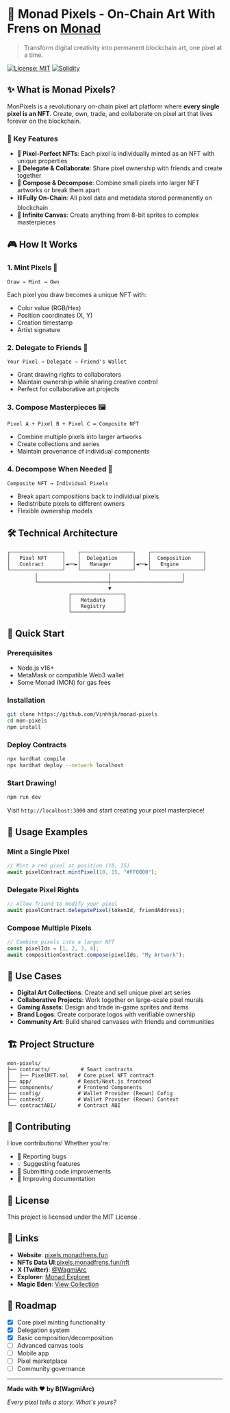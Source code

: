# 🎨 Monad Pixels - On-Chain Art With Frens on [Monad](https://monad.xyz)

> Transform digital creativity into permanent blockchain art, one pixel at a time.

[![License: MIT](https://img.shields.io/badge/License-MIT-yellow.svg)](https://opensource.org/licenses/MIT)
[![Solidity](https://img.shields.io/badge/Solidity-^0.8.0-blue)](https://soliditylang.org/)

## ✨ What is Monad Pixels?

MonPixels is a revolutionary on-chain pixel art platform where **every single pixel is an NFT**. Create, own, trade, and collaborate on pixel art that lives forever on the blockchain.

### 🚀 Key Features

- **🎯 Pixel-Perfect NFTs**: Each pixel is individually minted as an NFT with unique properties
- **🤝 Delegate & Collaborate**: Share pixel ownership with friends and create together
- **🧩 Compose & Decompose**: Combine small pixels into larger NFT artworks or break them apart
- **⛓️ Fully On-Chain**: All pixel data and metadata stored permanently on blockchain
- **🎨 Infinite Canvas**: Create anything from 8-bit sprites to complex masterpieces

## 🎮 How It Works

### 1. **Mint Pixels** 🎨
```
Draw → Mint → Own
```
Each pixel you draw becomes a unique NFT with:
- Color value (RGB/Hex)
- Position coordinates (X, Y)
- Creation timestamp
- Artist signature

### 2. **Delegate to Friends** 👥
```
Your Pixel → Delegate → Friend's Wallet
```
- Grant drawing rights to collaborators
- Maintain ownership while sharing creative control
- Perfect for collaborative art projects

### 3. **Compose Masterpieces** 🖼️
```
Pixel A + Pixel B + Pixel C = Composite NFT
```
- Combine multiple pixels into larger artworks
- Create collections and series
- Maintain provenance of individual components

### 4. **Decompose When Needed** 🔄
```
Composite NFT → Individual Pixels
```
- Break apart compositions back to individual pixels
- Redistribute pixels to different owners
- Flexible ownership models

## 🛠️ Technical Architecture

```
┌─────────────────┐    ┌─────────────────┐    ┌─────────────────┐
│   Pixel NFT     │    │  Delegation     │    │  Composition    │
│   Contract      │◄──►│   Manager       │◄──►│   Engine        │
└─────────────────┘    └─────────────────┘    └─────────────────┘
         │                       │                       │
         └───────────────────────┼───────────────────────┘
                                 ▼
                    ┌─────────────────┐
                    │   Metadata      │
                    │   Registry      │
                    └─────────────────┘
```

## 🚀 Quick Start

### Prerequisites
- Node.js v16+
- MetaMask or compatible Web3 wallet
- Some Monad (MON) for gas fees

### Installation

```bash
git clone https://github.com/Vinhhjk/monad-pixels
cd mon-pixels
npm install
```

### Deploy Contracts

```bash
npx hardhat compile
npx hardhat deploy --network localhost
```

### Start Drawing!

```bash
npm run dev
```

Visit `http://localhost:3000` and start creating your pixel masterpiece!

## 🎨 Usage Examples

### Mint a Single Pixel
```javascript
// Mint a red pixel at position (10, 15)
await pixelContract.mintPixel(10, 15, "#FF0000");
```

### Delegate Pixel Rights
```javascript
// Allow friend to modify your pixel
await pixelContract.delegatePixel(tokenId, friendAddress);
```

### Compose Multiple Pixels
```javascript
// Combine pixels into a larger NFT
const pixelIds = [1, 2, 3, 4];
await compositionContract.compose(pixelIds, "My Artwork");
```

## 🌟 Use Cases

- **Digital Art Collections**: Create and sell unique pixel art series
- **Collaborative Projects**: Work together on large-scale pixel murals
- **Gaming Assets**: Design and trade in-game sprites and items
- **Brand Logos**: Create corporate logos with verifiable ownership
- **Community Art**: Build shared canvases with friends and communities

## 🏗️ Project Structure

```
mon-pixels/
├── contracts/          # Smart contracts
│   ├── PixelNFT.sol   # Core pixel NFT contract
├── app/               # React/Next.js frontend
├── components/        # Frontend Components
├── config/            # Wallet Provider (Reown) Cofig
├── context/           # Wallet Provider (Reown) Context
└── contractABI/       # Contract ABI
```

## 🤝 Contributing

I love contributions! Whether you're:
- 🐛 Reporting bugs
- 💡 Suggesting features
- 🔧 Submitting code improvements
- 📖 Improving documentation


## 📜 License

This project is licensed under the MIT License .

## 🔗 Links

- **Website**: [pixels.monadfrens.fun](https://pixels.monadfrens.fun)
- **NFTs Data UI**:[pixels.monadfrens.fun/nft](https://pixels.monadfrens.fun/nft)
- **X (Twitter)**: [@WagmiArc](https://x.com/WagmiArc)
- **Explorer**: [Monad Explorer](https://testnet.monadexplorer.com/token/0xE2948e08947430068C99d99d457a243d7Dc978cb)
- **Magic Eden**: [View Collection](https://magiceden.io/collections/monad-testnet/0xe2948e08947430068c99d99d457a243d7dc978cb)

## 🎯 Roadmap

- [x] Core pixel minting functionality
- [x] Delegation system
- [x] Basic composition/decomposition
- [ ] Advanced canvas tools
- [ ] Mobile app
- [ ] Pixel marketplace
- [ ] Community governance

---

**Made with ❤️ by B(WagmiArc)**

*Every pixel tells a story. What's yours?*